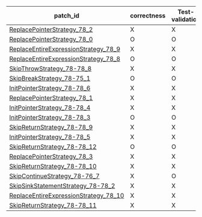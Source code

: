  | patch_id |correctness |Test-validation |NPEX-validation |
 |--- | --- | --- | --- | 
 | [ReplacePointerStrategy_78_2](./patches/ReplacePointerStrategy_78_2/patch.java#89) | X | X | X | 
 | [ReplacePointerStrategy_78_0](./patches/ReplacePointerStrategy_78_0/patch.java#89) | O | O | O | 
 | [ReplaceEntireExpressionStrategy_78_9](./patches/ReplaceEntireExpressionStrategy_78_9/patch.java#89) | X | X | X | 
 | [ReplaceEntireExpressionStrategy_78_8](./patches/ReplaceEntireExpressionStrategy_78_8/patch.java#89) | O | O | O | 
 | [SkipThrowStrategy_78-78_8](./patches/SkipThrowStrategy_78-78_8/patch.java#89) | X | X | X | 
 | [SkipBreakStrategy_78-75_1](./patches/SkipBreakStrategy_78-75_1/patch.java#89) | O | O | O | 
 | [InitPointerStrategy_78-78_6](./patches/InitPointerStrategy_78-78_6/patch.java#89) | X | X | X | 
 | [ReplacePointerStrategy_78_1](./patches/ReplacePointerStrategy_78_1/patch.java#89) | X | X | X | 
 | [InitPointerStrategy_78-78_4](./patches/InitPointerStrategy_78-78_4/patch.java#89) | X | X | X | 
 | [InitPointerStrategy_78-78_3](./patches/InitPointerStrategy_78-78_3/patch.java#89) | O | O | X | 
 | [SkipReturnStrategy_78-78_9](./patches/SkipReturnStrategy_78-78_9/patch.java#89) | X | X | X | 
 | [InitPointerStrategy_78-78_5](./patches/InitPointerStrategy_78-78_5/patch.java#89) | X | X | X | 
 | [SkipReturnStrategy_78-78_12](./patches/SkipReturnStrategy_78-78_12/patch.java#89) | O | O | O | 
 | [ReplacePointerStrategy_78_3](./patches/ReplacePointerStrategy_78_3/patch.java#89) | X | X | X | 
 | [SkipReturnStrategy_78-78_10](./patches/SkipReturnStrategy_78-78_10/patch.java#89) | X | X | X | 
 | [SkipContinueStrategy_78-76_7](./patches/SkipContinueStrategy_78-76_7/patch.java#89) | X | O | X | 
 | [SkipSinkStatementStrategy_78-78_2](./patches/SkipSinkStatementStrategy_78-78_2/patch.java#89) | X | X | X | 
 | [ReplaceEntireExpressionStrategy_78_10](./patches/ReplaceEntireExpressionStrategy_78_10/patch.java#89) | X | X | X | 
 | [SkipReturnStrategy_78-78_11](./patches/SkipReturnStrategy_78-78_11/patch.java#89) | X | X | X | 

